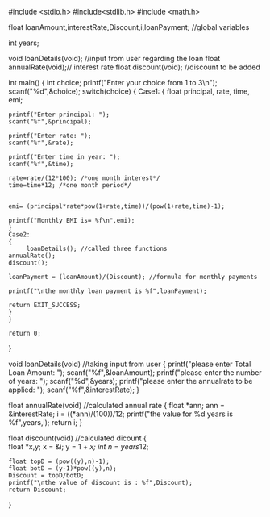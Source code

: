 #include <stdio.h>
#include<stdlib.h>
#include <math.h>

float loanAmount,interestRate,Discount,i,loanPayment; //global variables

int years;

void loanDetails(void); //input from user regarding the loan
float annualRate(void);// interest rate 
float discount(void); //discount to be added

int main() 
{
    int choice;
    printf("Enter your choice from 1 to 3\n");
    scanf("%d",&choice);
    switch(choice)
    {
    Case1:
    {
	float principal, rate, time, emi;

	printf("Enter principal: ");
	scanf("%f",&principal);

	printf("Enter rate: ");
	scanf("%f",&rate);

	printf("Enter time in year: ");
	scanf("%f",&time);

	rate=rate/(12*100);	/*one month interest*/
	time=time*12; /*one month period*/


	emi= (principal*rate*pow(1+rate,time))/(pow(1+rate,time)-1);

	printf("Monthly EMI is= %f\n",emi);
    }
    Case2:
    {
         loanDetails(); //called three functions
    annualRate();
    discount();

    loanPayment = (loanAmount)/(Discount); //formula for monthly payments

    printf("\nthe monthly loan payment is %f",loanPayment);

    return EXIT_SUCCESS;
    }
    }

    return 0;
}



void loanDetails(void) //taking input from user
{
    printf("please enter Total Loan Amount: ");
    scanf("%f",&loanAmount);
    printf("please enter the number of years: ");
    scanf("%d",&years);
    printf("please enter the annualrate to be applied: ");
    scanf("%f",&interestRate);
}

float annualRate(void) //calculated annual rate
{
    float *ann;
    ann = &interestRate;
    i = ((*ann)/(100))/12;
    printf("the value for %d years is %f",years,i);
    return i;
}

float discount(void) //calculated dicount
{    
    float *x,y;
    x = &i;
    y = 1 + *x;
    int n = years*12;

    float topD = (pow((y),n)-1);
    float botD = (y-1)*pow((y),n);
    Discount = topD/botD;
    printf("\nthe value of discount is : %f",Discount);
    return Discount;
}

